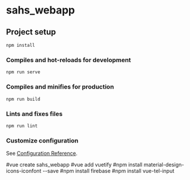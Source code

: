 # sahs_webapp

## Project setup
```
npm install
```

### Compiles and hot-reloads for development
```
npm run serve
```

### Compiles and minifies for production
```
npm run build
```

### Lints and fixes files
```
npm run lint
```

### Customize configuration
See [Configuration Reference](https://cli.vuejs.org/config/).



#vue create sahs_webapp
#vue add vuetify
#npm install material-design-icons-iconfont --save
#npm install firebase
#npm install vue-tel-input